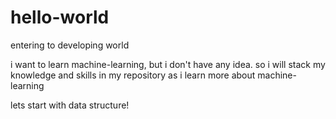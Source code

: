 # hello-world
entering to developing world

i want to learn machine-learning, but i don't have any idea.
so i will stack my knowledge and skills in my repository as i learn more about machine-learning

lets start with data structure!
